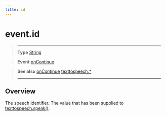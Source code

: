 ```yaml
---
title: id
---
```

# event.id

> --------------------- ------------------------------------------------------------------------------------------
> __Type__              [String](https://docs.coronalabs.com/api/type/String.html)

> __Event__             [onContinue](/plugin/texttospeech/event/onContinue/)

> __See also__          [onContinue](/plugin/texttospeech/event/onContinue/)
>						[texttospeech.*](/plugin/texttospeech/)
> --------------------- ------------------------------------------------------------------------------------------

## Overview

The speech identifier. The value that has been supplied to [texttospeech.speak()](/plugin/texttospeech/speak).